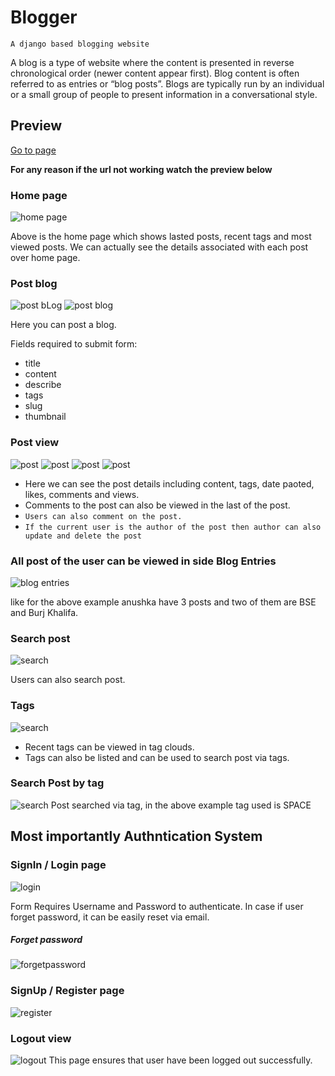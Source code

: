 # Blogger

`A django based blogging website`

A blog is a type of website where the content is presented in reverse chronological order (newer content appear first). Blog content is often referred to as entries or “blog posts”. Blogs are typically run by an individual or a small group of people to present information in a conversational style.

## Preview

<a href="https://heroku.blogger.com/">Go to page</a>

**For any reason if the url not working watch the preview below**


### Home page

![home page](https://github.com/HarshNarwariya/blogger_django_based_web/blob/main/Images/home%201.png)

Above is the home page which shows lasted posts, recent tags and most viewed posts. We can actually see the details associated with each post over home page.

### Post blog

![post bLog](https://github.com/HarshNarwariya/blogger_django_based_web/blob/main/Images/blog%20post%201.png)
![post blog](https://github.com/HarshNarwariya/blogger_django_based_web/blob/main/Images/blog%20post%202.png)

Here you can post a blog.

Fields required to submit form:
+ title 
+ content
+ describe
+ tags
+ slug
+ thumbnail


### Post view

![post](https://github.com/HarshNarwariya/blogger_django_based_web/blob/main/Images/my%20blog%201.png)
![post](https://github.com/HarshNarwariya/blogger_django_based_web/blob/main/Images/my%20blog%202.png)
![post](https://github.com/HarshNarwariya/blogger_django_based_web/blob/main/Images/my%20blog%203.png)
![post](https://github.com/HarshNarwariya/blogger_django_based_web/blob/main/Images/my%20blog%204.png)

+ Here we can see the post details including content, tags, date paoted, likes, comments and views.
+ Comments to the post can also be viewed in the last of the post.
+ `Users can also comment on the post.`
+ `If the current user is the author of the post then author can also update and delete the post`

### All post of the user can be viewed in side Blog Entries

![blog entries](https://github.com/HarshNarwariya/blogger_django_based_web/blob/main/Images/blog%20entries%201.png)

like for the above example anushka have 3 posts and two of them are BSE and Burj Khalifa.

### Search post

![search](https://github.com/HarshNarwariya/blogger_django_based_web/blob/main/Images/search.png)

Users can also search post.

### Tags
![search](https://github.com/HarshNarwariya/blogger_django_based_web/blob/main/Images/tags.png)
+ Recent tags can be viewed in tag clouds.
+ Tags can also be listed and can be used to search post via tags.

### Search Post by tag
![search](https://github.com/HarshNarwariya/blogger_django_based_web/blob/main/Images/tag%20applied.png)
Post searched via tag, in the above example tag used is SPACE


## Most importantly Authntication System

### SignIn / Login page
![login](https://github.com/HarshNarwariya/blogger_django_based_web/blob/main/Images/login%20page.png)

Form Requires Username and Password to authenticate. In case if user forget password, it can be easily reset via email.

##### Forget password
![forgetpassword](https://github.com/HarshNarwariya/blogger_django_based_web/blob/main/Images/forget%20password.png)

### SignUp / Register page
![register](https://github.com/HarshNarwariya/blogger_django_based_web/blob/main/Images/register%20page.png)

### Logout view
![logout](https://github.com/HarshNarwariya/blogger_django_based_web/blob/main/Images/logout%20page.png)
This page ensures that user have been logged out successfully.

